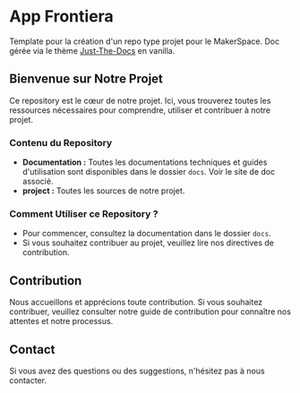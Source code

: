# App Frontiera

Template pour la création d'un repo type projet pour le MakerSpace. Doc gérée via le thème [Just-The-Docs](https://just-the-docs.com) en vanilla.

## Bienvenue sur Notre Projet

Ce repository est le cœur de notre projet. Ici, vous trouverez toutes les ressources nécessaires pour comprendre, utiliser et contribuer à notre projet.

### Contenu du Repository

- **Documentation :** Toutes les documentations techniques et guides d'utilisation sont disponibles dans le dossier `docs`. Voir le site de doc associé. 
- **project :** Toutes les sources de notre projet.

### Comment Utiliser ce Repository ?

- Pour commencer, consultez la documentation dans le dossier `docs`.
- Si vous souhaitez contribuer au projet, veuillez lire nos directives de contribution.

## Contribution

Nous accueillons et apprécions toute contribution. Si vous souhaitez contribuer, veuillez consulter notre guide de contribution pour connaître nos attentes et notre processus.

## Contact

Si vous avez des questions ou des suggestions, n'hésitez pas à nous contacter.
